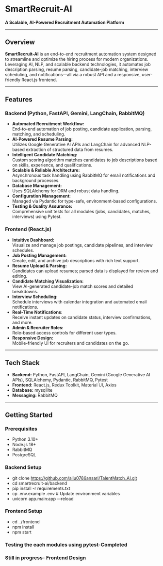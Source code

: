 # SmartRecruit-AI

**A Scalable, AI-Powered Recruitment Automation Platform**

---

## Overview

**SmartRecruit-AI** is an end-to-end recruitment automation system designed to streamline and optimize the hiring process for modern organizations. Leveraging AI, NLP, and scalable backend technologies, it automates job description parsing, resume parsing, candidate-job matching, interview scheduling, and notifications—all via a robust API and a responsive, user-friendly React.js frontend.

---

## Features

### Backend (Python, FastAPI, Gemini, LangChain, RabbitMQ)

- **Automated Recruitment Workflow:**  
  End-to-end automation of job posting, candidate application, parsing, matching, and scheduling.
- **AI-Powered Resume Parsing:**  
  Utilizes Google Generative AI APIs and LangChain for advanced NLP-based extraction of structured data from resumes.
- **Intelligent Candidate Matching:**  
  Custom scoring algorithm matches candidates to job descriptions based on skills, experience, and qualifications.
- **Scalable & Reliable Architecture:**  
  Asynchronous task handling using RabbitMQ for email notifications and background processes.
- **Database Management:**  
  Uses SQLAlchemy for ORM and robust data handling.
- **Configuration Management:**  
  Managed via Pydantic for type-safe, environment-based configurations.
- **Testing & Quality Assurance:**  
  Comprehensive unit tests for all modules (jobs, candidates, matches, interviews) using Pytest.

### Frontend (React.js)

- **Intuitive Dashboard:**  
  Visualize and manage job postings, candidate pipelines, and interview schedules.
- **Job Posting Management:**  
  Create, edit, and archive job descriptions with rich text support.
- **Resume Upload & Parsing:**  
  Candidates can upload resumes; parsed data is displayed for review and editing.
- **Candidate Matching Visualization:**  
  View AI-generated candidate-job match scores and detailed breakdowns.
- **Interview Scheduling:**  
  Schedule interviews with calendar integration and automated email notifications.
- **Real-Time Notifications:**  
  Receive instant updates on candidate status, interview confirmations, and more.
- **Admin & Recruiter Roles:**  
  Role-based access controls for different user types.
- **Responsive Design:**  
  Mobile-friendly UI for recruiters and candidates on the go.

---

## Tech Stack

- **Backend:** Python, FastAPI, LangChain, Gemini (Google Generative AI APIs), SQLAlchemy, Pydantic, RabbitMQ, Pytest
- **Frontend:** React.js, Redux Toolkit, Material UI, Axios
- **Database:** mysqllite
- **Messaging:** RabbitMQ

---

## Getting Started

### Prerequisites

- Python 3.10+
- Node.js 18+
- RabbitMQ
- PostgreSQL

### Backend Setup
- git clone https://github.com/allu0786ansari/TalentMatch_AI.git
- cd smartrecruit-ai/backend
- pip install -r requirements.txt
- cp .env.example .env # Update environment variables
- uvicorn app.main:app --reload

### Frontend Setup
- cd ../frontend
- npm install
- npm start
  
### Testing the each modules using pytest-Completed

### Still in progress- Frontend Design


